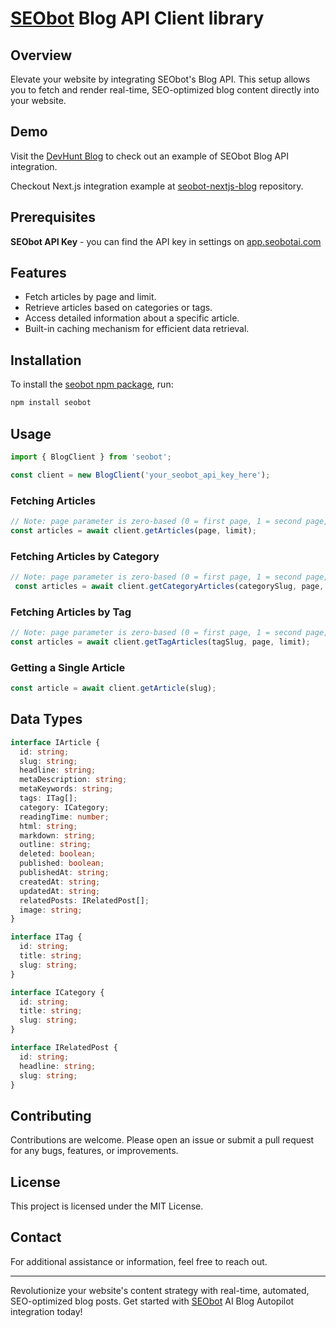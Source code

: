 # [SEObot](https://seobotai.com/?utm_source=github) Blog API Client library

## Overview

Elevate your website by integrating SEObot's Blog API. This setup allows you to fetch and render real-time, SEO-optimized blog content directly into your website.

## Demo

Visit the [DevHunt Blog](https://devhunt.org/blog?utm_source=github) to check out an example of SEObot Blog API integration.

Checkout Next.js integration example at [seobot-nextjs-blog](https://github.com/MarsX-dev/seobot-nextjs-blog) repository.

## Prerequisites

**SEObot API Key** - you can find the API key in settings on [app.seobotai.com](https://app.seobotai.com/?utm_source=github)

## Features

- Fetch articles by page and limit.
- Retrieve articles based on categories or tags.
- Access detailed information about a specific article.
- Built-in caching mechanism for efficient data retrieval.

## Installation

To install the [seobot npm package](https://www.npmjs.com/package/seobot), run:

```bash
npm install seobot
```

## Usage

```typescript
import { BlogClient } from 'seobot';

const client = new BlogClient('your_seobot_api_key_here');
```

### Fetching Articles

```typescript
// Note: page parameter is zero-based (0 = first page, 1 = second page, etc.)
const articles = await client.getArticles(page, limit);
```

### Fetching Articles by Category

```typescript
// Note: page parameter is zero-based (0 = first page, 1 = second page, etc.)
 const articles = await client.getCategoryArticles(categorySlug, page, limit);
```

### Fetching Articles by Tag

```typescript
// Note: page parameter is zero-based (0 = first page, 1 = second page, etc.)
const articles = await client.getTagArticles(tagSlug, page, limit);
```

### Getting a Single Article

```typescript
const article = await client.getArticle(slug);
```

## Data Types

```typescript
interface IArticle {
  id: string;
  slug: string;
  headline: string;
  metaDescription: string;
  metaKeywords: string;
  tags: ITag[];
  category: ICategory;
  readingTime: number;
  html: string;
  markdown: string;
  outline: string;
  deleted: boolean;
  published: boolean;
  publishedAt: string;
  createdAt: string;
  updatedAt: string;
  relatedPosts: IRelatedPost[];
  image: string;
}

interface ITag {
  id: string;
  title: string;
  slug: string;
}

interface ICategory {
  id: string;
  title: string;
  slug: string;
}

interface IRelatedPost {
  id: string;
  headline: string;
  slug: string;
}
```

## Contributing

Contributions are welcome. Please open an issue or submit a pull request for any bugs, features, or improvements.

## License

This project is licensed under the MIT License.

## Contact

For additional assistance or information, feel free to reach out.

---

Revolutionize your website's content strategy with real-time, automated, SEO-optimized blog posts. Get started with [SEObot](https://seobotai.com/?utm_source=github) AI Blog Autopilot integration today!
